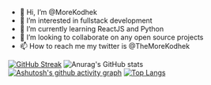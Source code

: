- 👋 Hi, I’m @MoreKodhek
- 👀 I’m interested in fullstack development
- 🌱 I’m currently learning ReactJS and Python
- 💞️ I’m looking to collaborate on any open source projects
- 📫 How to reach me my twitter is @TheMoreKodhek

<!---
MoreKodhek/MoreKodhek is a ✨ special ✨ repository because its `README.md` (this file) appears on your GitHub profile.
You can click the Preview link to take a look at your changes.
--->

[![GitHub Streak](https://streak-stats.demolab.com/?user=MoreKodhek&theme=radical)](https://git.io/streak-stats)
![Anurag's GitHub stats](https://github-readme-stats.vercel.app/api?username=MoreKodhek&show_icons=true&theme=radical)
[![Ashutosh's github activity graph](https://github-readme-activity-graph.cyclic.app/graph?username=Ashutosh00710&theme=reactdark)](https://github.com/ashutosh00710/github-readme-activity-graph)
[![Top Langs](https://github-readme-stats.vercel.app/api/top-langs/?username=MoreKodhek&layout=compact)](https://github.com/anuraghazra/github-readme-stats)
